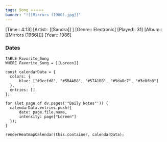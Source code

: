 ```yaml
---
tags: Song ⭐⭐⭐⭐⭐ 
banner: "![[Mirrors (1986).jpg]]"
---
```

[Time:: 4:13]
[Artist:: [[Sandra]] ]
[Genre:: Electronic]
[Played:: 31]
[Album:: [[Mirrors (1986)]]]
[Year:: 1986]
### Dates
````dataview
TABLE Favorite_Song
WHERE Favorite_Song = [[Loreen]]
````

  ```dataviewjs
const calendarData = { 
	colors: { 
		blue: ["#9ccfd8", "#5BAAB8", "#57A1BB", "#5da8c7", "#3e8fb0"] 
	}, 
	entries: [] 
}; 

for (let page of dv.pages('"Daily Notes"')) { 
	calendarData.entries.push({ 
		date: page.file.name, 
		intensity: page["Loreen"]
	}); 
} 

renderHeatmapCalendar(this.container, calendarData);
```
